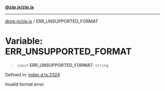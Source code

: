 [**@zip.js/zip.js**](../README.md)

***

[@zip.js/zip.js](../globals.md) / ERR\_UNSUPPORTED\_FORMAT

# Variable: ERR\_UNSUPPORTED\_FORMAT

> `const` **ERR\_UNSUPPORTED\_FORMAT**: `string`

Defined in: [index.d.ts:2324](https://github.com/gildas-lormeau/zip.js/blob/cd8507443514e12617ac25921566eb3131bcdbff/index.d.ts#L2324)

Invalid format error
